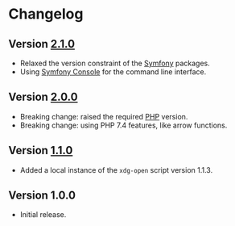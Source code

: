 # Changelog

## Version [2.1.0](https://github.com/cedx/open.php/compare/v2.0.0...v2.1.0)
- Relaxed the version constraint of the [Symfony](https://symfony.com) packages.
- Using [Symfony Console](https://symfony.com/doc/current/components/console.html) for the command line interface.

## Version [2.0.0](https://github.com/cedx/open.php/compare/v1.1.0...v2.0.0)
- Breaking change: raised the required [PHP](https://www.php.net) version.
- Breaking change: using PHP 7.4 features, like arrow functions.

## Version [1.1.0](https://github.com/cedx/open.php/compare/v1.0.0...v1.1.0)
- Added a local instance of the `xdg-open` script version 1.1.3.

## Version 1.0.0
- Initial release.
